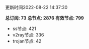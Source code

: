 更新时间2022-08-22 14:37:30

**总订阅: 73**
**总节点: 2876**
**有效节点: 799**
- ss节点: 421
- v2ray节点: 336
- trojan节点: 42
